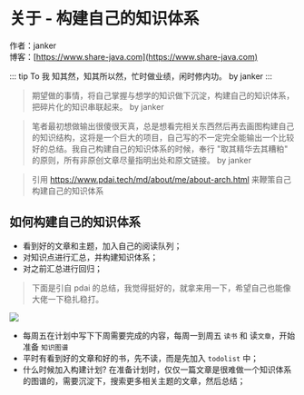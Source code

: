 # 关于 - 构建自己的知识体系

作者：janker
<br/>博客：[https://www.share-java.com](https://www.share-java.com)

::: tip To 我
知其然，知其所以然，忙时做业绩，闲时修内功。  by janker
:::

> 期望做的事情，将自己掌握与想学的知识做下沉淀，构建自己的知识体系，把碎片化的知识串联起来。 by janker

> 笔者最初想做输出很傻很天真，总是想看完相关东西然后再去画图构建自己的知识结构，这将是一个巨大的项目，自己写的不一定完全能输出一个比较好的总结。我自己构建自己的知识体系的时候，奉行 "取其精华去其糟粕" 的原则，所有非原创文章尽量指明出处和原文链接。 by janker

> 引用 https://www.pdai.tech/md/about/me/about-arch.html 来鞭策自己构建自己的知识体系

## 如何构建自己的知识体系

- 看到好的文章和主题，加入自己的阅读队列；
- 对知识点进行汇总，并构建知识体系；
- 对之前汇总进行回归；

> 下面是引自 pdai 的总结，我觉得挺好的，就拿来用一下，希望自己也能像大佬一下稳扎稳打。

![](https://cdn.jsdelivr.net/gh/janker0718/image_store@master/img/20220327222341.png)


- 每周五在计划中写下下周需要完成的内容，每周一到周五 `读书` 和 读`文章`，开始准备 `知识图谱` 
- 平时有看到好的文章和好的书，先不读，而是先加入 `todolist` 中；
- 什么时候加入构建计划? 在准备计划时，仅仅一篇文章是很难做一个知识体系的图谱的，需要沉淀下，搜索更多相关主题的文章，然后总结；